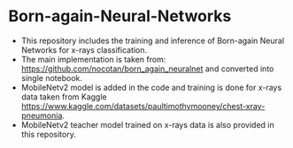 # Born-again-Neural-Networks
 * This repository includes the training and inference of Born-again Neural Networks for x-rays classification. 
 * The main implementation is taken from: https://github.com/nocotan/born_again_neuralnet and converted into single notebook.
 * MobileNetv2 model is added in the code and training is done for x-rays data taken from Kaggle https://www.kaggle.com/datasets/paultimothymooney/chest-xray-pneumonia.
 * MobileNetv2 teacher model trained on x-rays data is also provided in this repository.
